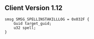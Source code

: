 ## Client Version 1.12

```rust,ignore
smsg SMSG_SPELLINSTAKILLLOG = 0x032F {
    Guid target_guid;    
    u32 spell;    
}

```
